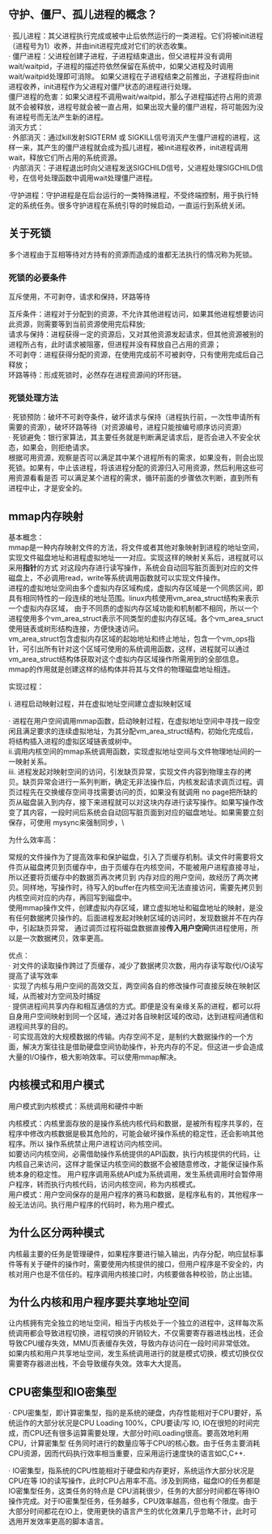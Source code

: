 ## 守护、僵尸、孤儿进程的概念？

· 孤儿进程：其父进程执行完成或被中止后依然运行的一类进程。它们将被init进程（进程号为1）收养，并由init进程完成对它们的状态收集。\
· 僵尸进程：父进程创建子进程，子进程结束退出，但父进程并没有调用wait/waitpid，子进程的描述符依然保留在系统中，如果父进程及时调用wait/waitpid处理即可消除。
如果父进程在子进程结束之前推出，子进程将由init进程收养，init进程作为父进程对僵尸状态的进程进行处理。\
僵尸进程的危害：如果父进程不调用wait/waitpid，那么子进程描述符占用的资源就不会被释放，进程号就会被一直占用，如果出现大量的僵尸进程，将可能因为没有进程号而无法产生新的进程。\
消灭方式：\
· 外部消灭：通过kill发射SIGTERM 或 SIGKILL信号消灭产生僵尸进程的进程，这样一来，其产生的僵尸进程就会成为孤儿进程，被init进程收养，init进程调用wait，释放它们所占用的系统资源。\
· 内部消灭：子进程退出时向父进程发送SIGCHILD信号，父进程处理SIGCHILD信号，在信号处理函数中调用wait处理僵尸进程。

·守护进程：守护进程是在后台运行的一类特殊进程，不受终端控制，用于执行特定的系统任务。很多守护进程在系统引导的时候启动，一直运行到系统关闭。


## 关于死锁

多个进程由于互相等待对方持有的资源而造成的谁都无法执行的情况称为死锁。

### 死锁的必要条件

互斥使用，不可剥夺，请求和保持，环路等待

互斥条件：进程对于分配到的资源，不允许其他进程访问，如果其他进程想要访问此资源，则需要等到当前资源使用完后释放;\
请求与保持：进程获得一定的资源后，又对其他资源发起请求，但其他资源被别的进程所占有，此时请求被阻塞，但进程并没有释放自己占用的资源；\
不可剥夺：进程获得分配的资源，在使用完成前不可被剥夺，只有使用完成后自己释放；\
环路等待：形成死锁时，必然存在进程资源间的环形链。

### 死锁处理方法

· 死锁预防：破坏不可剥夺条件，破坏请求与保持（进程执行前，一次性申请所有需要的资源），破坏环路等待（对资源编号，进程只能按编号顺序访问资源）\
· 死锁避免：银行家算法，其主要任务就是判断满足请求后，是否会进入不安全状态，如果会，则拒绝请求。\
根据可用资源，观察是否可以满足其中某个进程所有的需求，如果没有，则会出现死锁。如果有，中止该进程，将该进程分配的资源归入可用资源，然后利用这些可用资源看看是否
可以满足某个进程的需求，循环前面的步骤依次判断，直到所有进程中止，才是安全的。

## mmap内存映射

基本概念：\
mmap是一种内存映射文件的方法，将文件或者其他对象映射到进程的地址空间，实现文件磁盘地址和进程虚拟地址一一对应。实现这样的映射关系后，进程就可以采用**指针**的方式
对这段内存进行读写操作，系统会自动回写脏页面到对应的文件磁盘上，不必调用read，write等系统调用函数就可以实现文件操作。\
进程的虚拟地址空间由多个虚拟内存区域构成，虚拟内存区域是一个同质区间，即具有相同特性的一段连续的地址范围。linux内核使用vm_area_struct结构来表示一个虚拟内存区域，
由于不同质的虚拟内存区域功能和机制都不相同，所以一个进程使用多个vm_area_struct表示不同类型的虚拟内存区域。各个vm_area_sruct使用链表或树形结构连接，方便快速访问。\
vm_area_struct包含虚拟内存区域的起始地址和终止地址，包含一个vm_ops指针，可引出所有针对这个区域可使用的系统调用函数，这样，进程就可以通过vm_area_struct结构体获取对这个虚拟内存区域操作所需用到的全部信息。\
mmap的作用就是创建这样的结构体并将其与文件的物理磁盘地址相连。

实现过程：

i. 进程启动映射过程，并在虚拟地址空间建立虚拟映射区域

· 进程在用户空间调用mmap函数，启动映射过程，在虚拟地址空间中寻找一段空闲且满足要求的连续虚拟地址，为其分配vm_area_struct结构，初始化完成后，将结构插入进程的虚拟区域链表或树中。\
ii.调用内核空间的mmap系统调用函数，实现虚拟地址空间与文件物理地址间的一一映射关系。\
iii. 进程发起对映射空间的访问，引发缺页异常，实现文件内容到物理主存的拷贝。缺页异常会进行一系列判断，确定无非法操作后，内核发起请求调页过程。调页过程先在交换缓存空间寻找需要访问的页，如果没有就调用
no page把所缺的页从磁盘装入到内存，接下来进程就可以对这块内存进行读写操作。如果写操作改变了其内容，一段时间后系统会自动回写脏页面到对应的磁盘地址。如果需要立刻保存，可使用
mysync来强制同步，\

为什么效率高：

常规的文件操作为了提高效率和保护磁盘，引入了页缓存机制。读文件时需要将文件页从磁盘拷贝到页缓存中，由于页缓存在内核空间，不能被用户进程直接寻址，所以还要将页缓存中的数据页再次拷贝到
内存对应的用户空间，故经历了两次拷贝。同样地，写操作时，待写入的buffer在内核空间无法直接访问，需要先拷贝到内核空间对应的内存，再回写到磁盘中。\
使用mmap操作文件，创建虚拟内存区域，建立虚拟地址和磁盘地址的映射，是没有任何数据拷贝操作的。后面进程发起对映射区域的访问时，发现数据并不在内存中，引起缺页异常，
通过调页过程将磁盘数据直接**传入用户空间**供进程使用，所以是一次数据拷贝，效率更高。

优点：\
· 对文件的读取操作跨过了页缓存，减少了数据拷贝次数，用内存读写取代I/O读写提高了读写效率\
· 实现了内核与用户空间的高效交互，两空间各自的修改操作可直接反映在映射区域，从而被对方空间及时捕捉\
· 提供进程间共享内存和相互通信的方式。即便是没有亲缘关系的进程，都可以将自身用户空间映射到同一个区域，通过对各自映射区域的改动，达到进程间通信和进程间共享的目的。\
· 可实现高效的大规模数据的传输。内存空间不足，是制约大数据操作的一个方面，解决方案往往是借助硬盘空间协助操作，补充内存的不足。但这进一步会造成大量的I/O操作，极大影响效率。可以使用mmap解决。

## 内核模式和用户模式

用户模式到内核模式：系统调用和硬件中断

内核模式：内核里面存放的是操作系统内核代码和数据，是被所有程序共享的，在程序中修改内核数据是极其危险的，可能会破坏操作系统的稳定性，还会影响其他程序。所以
操作系统禁止用户进程访问内核空间。\
如要访问内核空间，必需借助操作系统提供的API函数，执行内核提供的代码，让内核自己来访问，这样才能保证内核空间的数据不会被随意修改，才能保证操作系统本身的稳定性。
用户程序调用系统API成为系统调用，发生系统调用时会暂停用户程序，转而执行内核代码，访问内核空间，称为内核模式。\
用户模式：用户空间保存的是用户程序的赛马和数据，是程序私有的，其他程序一般无法访问。执行用户程序的代码时，称为用户模式。

## 为什么区分两种模式

内核最主要的任务是管理硬件，如果程序要进行输入输出，内存分配，响应鼠标事件等有关于硬件的操作时，需要使用内核提供的接口，但用户程序是不安全的，内核对用户也是不信任的。程序调用内核接口时，内核要做各种校验，防止出错。

## 为什么内核和用户程序要共享地址空间

让内核拥有完全独立的地址空间，相当于内核处于一个独立的进程中，这样每次系统调用都会导致进程切换，进程切换的开销较大，不仅需要寄存器进栈出栈，还会导致CPU缓存失效，MMU页表缓存失效，导致内存访问在一段时间非常低效。\
如果内核和用户共享地址空间，发生系统调用进行的就是模式切换，模式切换仅仅需要寄存器进出栈，不会导致缓存失效。效率大大提高。

## CPU密集型和IO密集型

· CPU密集型，即计算密集型，指的是系统的硬盘，内存性能相对于CPU要好，系统运作的大部分状况是CPU Loading 100%，CPU要读/写 IO, IO在很短的时间完成，而CPU还有很多运算需要处理，大部分时间Loading很高。要高效地利用CPU，计算密集型 任务同时进行的数量应等于CPU的核心数。由于任务主要消耗CPU资源，因而代码执行效率相当重要，应采用运行速度快的语言如C,C++.

· IO密集型，指系统的CPU性能相对于硬盘和内存更好，系统运作大部分状况是CPU在等 IO的读写操作，此时CPU占用率不高。涉及到网络，磁盘IO的任务都是IO密集型任务，这类任务的特点是 CPU消耗很少，任务的大部分时间都在等待IO操作完成。对于IO密集型任务，任务越多，CPU效率越高，但也有个限度。由于大部分时间都花在IO上，使用更快的语言产生的优化效果几乎忽略不计，此时可选用开发效率更高的脚本语言。
